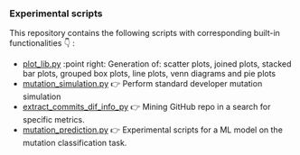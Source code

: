 ### Experimental scripts

This repository contains the following scripts with corresponding built-in functionalities :point_down: :

- [plot_lib.py](./scripts/plot_lib.py) :point right: Generation of: scatter plots, joined plots, stacked bar plots, grouped box plots, line plots, venn diagrams and pie plots
- [mutation_simulation.py](./scripts/mutation_simulation.py) :point_right: Perform standard developer mutation simulation
- [extract_commits_dif_info_py](./scripts/extract_commits_diff_info.py) :point_right: Mining GitHub repo in a search for specific metrics.
- [mutation_prediction.py](./scripts/mutation_prediction.py) :point_right: Experimental scripts for a ML model on the mutation classification task.

 